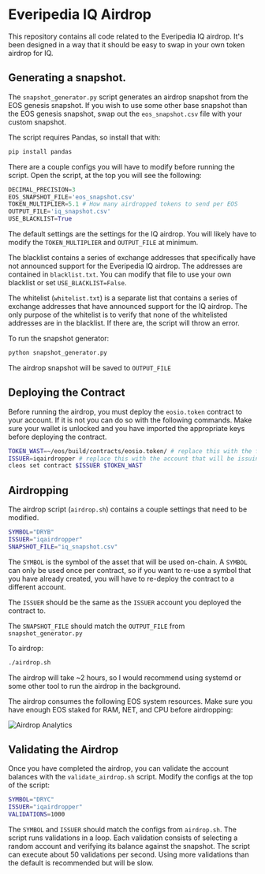 # Everipedia IQ Airdrop

This repository contains all code related to the Everipedia IQ airdrop. It's been designed in a way that it should be easy to swap in your own token airdrop for IQ. 

## Generating a snapshot. 

The `snapshot_generator.py` script generates an airdrop snapshot from the EOS genesis snapshot. If you wish to use some other base snapshot than the EOS genesis snapshot, swap out the `eos_snapshot.csv` file with your custom snapshot. 

The script requires Pandas, so install that with:

```py
pip install pandas
```

There are a couple configs you will have to modify before running the script. Open the script, at the top you will see the following:

```py
DECIMAL_PRECISION=3
EOS_SNAPSHOT_FILE='eos_snapshot.csv'
TOKEN_MULTIPLIER=5.1 # How many airdropped tokens to send per EOS
OUTPUT_FILE='iq_snapshot.csv'
USE_BLACKLIST=True
```

The default settings are the settings for the IQ airdrop. You will likely have to modify the `TOKEN_MULTIPLIER` and `OUTPUT_FILE` at minimum. 

The blacklist contains a series of exchange addresses that specifically have not announced support for the Everipedia IQ airdrop. The addresses are contained in `blacklist.txt`. You can modify that file to use your own blacklist or set `USE_BLACKLIST=False`.

The whitelist (`whitelist.txt`) is a separate list that contains a series of exchange addresses that have announced support for the IQ airdrop. The only purpose of the whitelist is to verify that none of the whitelisted addresses are in the blacklist. If there are, the script will throw an error. 

To run the snapshot generator:

```py
python snapshot_generator.py
```

The airdrop snapshot will be saved to `OUTPUT_FILE`

## Deploying the Contract

Before running the airdrop, you must deploy the `eosio.token` contract to your account. If it is not you can do so with the following commands. Make sure your wallet is unlocked and you have imported the appropriate keys before deploying the contract.

```bash
TOKEN_WAST=~/eos/build/contracts/eosio.token/ # replace this with the folder containing your eosio.token WAST files
ISSUER=iqairdropper # replace this with the account that will be issuing the tokens
cleos set contract $ISSUER $TOKEN_WAST
```

## Airdropping

The airdrop script (`airdrop.sh`) contains a couple settings that need to be modified.

```bash
SYMBOL="DRYB"
ISSUER="iqairdropper"
SNAPSHOT_FILE="iq_snapshot.csv"
```

The `SYMBOL` is the symbol of the asset that will be used on-chain. A `SYMBOL` can only be used once per contract, so if you want to re-use a symbol that you have already created, you will have to re-deploy the contract to a different account. 

The `ISSUER` should be the same as the `ISSUER` account you deployed the contract to. 

The `SNAPSHOT_FILE` should match the `OUTPUT_FILE` from `snapshot_generator.py`

To airdrop:

```bash
./airdrop.sh
```

The airdrop will take ~2 hours, so I would recommend using systemd or some other tool to run the airdrop in the background.

The airdrop consumes the following EOS system resources. Make sure you have enough EOS staked for RAM, NET, and CPU before airdropping:

![Airdrop Analytics](img/airdrop_analytics.png)

## Validating the Airdrop

Once you have completed the airdrop, you can validate the account balances with the `validate_airdrop.sh` script. Modify the configs at the top of the script:

```bash
SYMBOL="DRYC"
ISSUER="iqairdropper"
VALIDATIONS=1000
```

The `SYMBOL` and `ISSUER` should match the configs from `airdrop.sh`. The script runs validations in a loop. Each validation consists of selecting a random account and verifying its balance against the snapshot. The script can execute about 50 validations per second. Using more validations than the default is recommended but will be slow.
